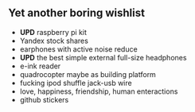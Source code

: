 ## Yet another boring wishlist

* **UPD** raspberry pi kit
* Yandex stock shares
* earphones with active noise reduce
* **UPD** the best simple external full-size headphones
* e-ink reader
* quadrocopter maybe as building platform
* fucking ipod shuffle jack-usb wire
* love, happiness, friendship, human enteractions
* github stickers

